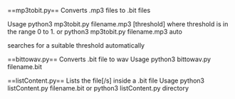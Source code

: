 ==mp3tobit.py==
Converts .mp3 files to .bit files

Usage
python3 mp3tobit.py filename.mp3 [threshold] 
where threshold is in the range 0 to 1. 
or
python3 mp3tobit.py filename.mp3 auto

searches for a suitable threshold automatically

==bittowav.py==
Converts .bit file to wav
Usage
python3 bittowav.py filename.bit


==listContent.py==
Lists the file[/s] inside a .bit file
Usage 
python3 listContent.py filename.bit 
or
python3 listContent.py directory



